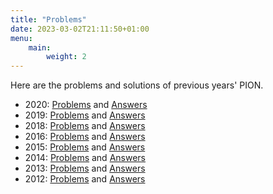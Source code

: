 ```yaml
---
title: "Problems"
date: 2023-03-02T21:11:50+01:00
menu:
    main:
        weight: 2
---
```


Here are the problems and solutions of previous years' PION.

 - 2020: [Problems](/docs/opg_2020.pdf) and [Answers](/docs/ant_2020.pdf)
 - 2019: [Problems](/docs/opg_2019.pdf) and [Answers](/docs/ant_2019.pdf)
 - 2018: [Problems](/docs/opg_2018.pdf) and [Answers](/docs/ant_2018.pdf)
 - 2016: [Problems](/docs/opg_2016.pdf) and [Answers](/docs/ant_2016.pdf)
 - 2015: [Problems](/docs/opg_2015.pdf) and [Answers](/docs/ant_2015.pdf)
 - 2014: [Problems](/docs/opg_2014.pdf) and [Answers](/docs/ant_2014.pdf)
 - 2013: [Problems](/docs/opg_2013.pdf) and [Answers](/docs/ant_2013.pdf)
 - 2012: [Problems](/docs/opg_2012.pdf) and [Answers](/docs/ant_2012.pdf)
